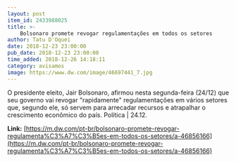 ```yaml
---
layout: post
item_id: 2433988025
title: >-
    Bolsonaro promete revogar regulamentações em todos os setores
author: Tatu D'Oquei
date: 2018-12-23 23:00:00
pub_date: 2018-12-23 23:00:00
time_added: 2018-12-26 14:18:11
category: avisamos
image: https://www.dw.com/image/46697441_7.jpg
---
```


O presidente eleito, Jair Bolsonaro, afirmou nesta segunda-feira (24/12) que seu governo vai revogar "rapidamente" regulamentações em vários setores que, segundo ele, só servem para arrecadar recursos e atrapalhar o crescimento econômico do país. Política | 24.12.

**Link:** [https://m.dw.com/pt-br/bolsonaro-promete-revogar-regulamenta%C3%A7%C3%B5es-em-todos-os-setores/a-46856166](https://m.dw.com/pt-br/bolsonaro-promete-revogar-regulamenta%C3%A7%C3%B5es-em-todos-os-setores/a-46856166)

